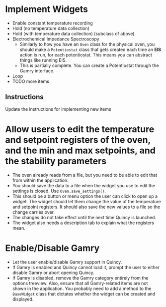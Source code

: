 # Implement Widgets
- Enable constant temperature recording
- Hold (no temperature data collection)
- Hold (with temperature data collection) (subclass of above)
- Electrochemical Impedance Spectroscopy
    - Similarly to how you have an `Oven` class for the physical oven, you should make a `Potentiostat` class that gets created each time an **EIS** action is run, for each potentiostat. This means you can abstract things like running EIS.
    - This is partially complete. You can create a Potentiostat through the Gamry interface.
- Loop
- TODO more items
## Instructions
Update the instructions for implementing new items

# Allow users to edit the temperature and setpoint registers of the oven, and the min and max setpoints, and the stability parameters
- The oven already reads from a file, but you need to be able to edit that from within the application.
- You should save the data to a file when the widget you use to edit the settings is closed. Use `Oven.save_settings()`.
- This should be a button or menu option the user can click to open up a widget. The widget should let them change the value of the temperature and setpoint registers. It should also save the new values to a file so the change carries over.
- The changes do not take effect until the next time Quincy is launched.
- The widget also needs a description tab to explain what the registers mean.

# Enable/Disable Gamry
- Let the user enable/disable Gamry support in Quincy.
- If Gamry is enabled and Quincy cannot load it, prompt the user to either disable Gamry or abort opening Quincy.
- If Gamry is disabled, remove the Gamry category entirely from the options treeview. Also, ensure that all Gamry-related items are not shown in the application. You probably need to add a method to the `BaseWidget` class that dictates whether the widget can be created and displayed.
